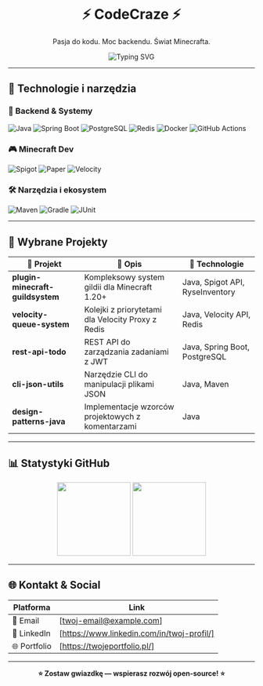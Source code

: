 <h1 align="center">⚡ CodeCraze ⚡</h1>
<p align="center">Pasja do kodu. Moc backendu. Świat Minecrafta.</p>

<p align="center">
  <img src="https://readme-typing-svg.herokuapp.com?font=Fira+Code&size=24&duration=3000&pause=1000&color=00C8FF&center=true&width=435&lines=Java+Developer;Backend+Engineer;Minecraft+Plugin+Dev;Clean+Code+Advocate;Open+Source+Enthusiast" alt="Typing SVG" />
</p>

---

## 🚀 Technologie i narzędzia

### 🔧 Backend & Systemy
![Java](https://img.shields.io/badge/Java-17%2F21-007396?style=for-the-badge&logo=java&logoColor=white)
![Spring Boot](https://img.shields.io/badge/Spring_Boot-6DB33F?style=for-the-badge&logo=spring-boot&logoColor=white)
![PostgreSQL](https://img.shields.io/badge/PostgreSQL-4169E1?style=for-the-badge&logo=postgresql&logoColor=white)
![Redis](https://img.shields.io/badge/Redis-DC382D?style=for-the-badge&logo=redis&logoColor=white)
![Docker](https://img.shields.io/badge/Docker-2496ED?style=for-the-badge&logo=docker&logoColor=white)
![GitHub Actions](https://img.shields.io/badge/GitHub_Actions-2088FF?style=for-the-badge&logo=github-actions&logoColor=white)

### 🎮 Minecraft Dev
![Spigot](https://img.shields.io/badge/Spigot-FF9900?style=for-the-badge)
![Paper](https://img.shields.io/badge/Paper-FFFFFF?style=for-the-badge&logoColor=000)
![Velocity](https://img.shields.io/badge/Velocity-E03A3E?style=for-the-badge)

### 🛠 Narzędzia i ekosystem
![Maven](https://img.shields.io/badge/Maven-C71A36?style=for-the-badge&logo=apachemaven&logoColor=white)
![Gradle](https://img.shields.io/badge/Gradle-02303A?style=for-the-badge&logo=gradle&logoColor=white)
![JUnit](https://img.shields.io/badge/JUnit-25A162?style=for-the-badge&logo=JUnit5&logoColor=white)

---

## 📂 Wybrane Projekty

| 🚀 Projekt                 | 📃 Opis                                                           | 🧰 Technologie                       |
|---------------------------|--------------------------------------------------------------------|--------------------------------------|
| **plugin-minecraft-guildsystem** | Kompleksowy system gildii dla Minecraft 1.20+                       | Java, Spigot API, RyseInventory     |
| **velocity-queue-system** | Kolejki z priorytetami dla Velocity Proxy z Redis                 | Java, Velocity API, Redis           |
| **rest-api-todo**         | REST API do zarządzania zadaniami z JWT                            | Java, Spring Boot, PostgreSQL       |
| **cli-json-utils**        | Narzędzie CLI do manipulacji plikami JSON                          | Java, Maven                         |
| **design-patterns-java**  | Implementacje wzorców projektowych z komentarzami                  | Java                                |

---

## 📊 Statystyki GitHub

<p align="center">
  <img src="https://github-readme-stats.vercel.app/api?username=CodeCraze&show_icons=true&theme=tokyonight&count_private=true" height="150"/>
  <img src="https://github-readme-stats.vercel.app/api/top-langs/?username=CodeCraze&layout=compact&theme=tokyonight" height="150"/>
</p>

---

## 🌐 Kontakt & Social

| Platforma  | Link                              |
|------------|-----------------------------------|
| 📧 Email   | [twoj-email@example.com]          |
| 💼 LinkedIn | [https://www.linkedin.com/in/twoj-profil/] |
| 🌐 Portfolio | [https://twojeportfolio.pl/]     |

---

<p align="center"><b>⭐ Zostaw gwiazdkę — wspierasz rozwój open-source! ⭐</b></p>
